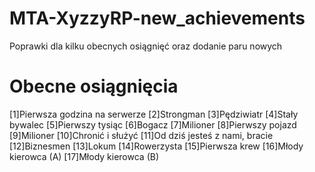 MTA-XyzzyRP-new_achievements
============================

Poprawki dla kilku obecnych osiągnięć oraz dodanie paru nowych


Obecne osiągnięcia
============================

[1]Pierwsza godzina na serwerze
[2]Strongman
[3]Pędziwiatr
[4]Stały bywalec
[5]Pierwszy tysiąc
[6]Bogacz
[7]Milioner
[8]Pierwszy pojazd
[9]Milioner
[10]Chronić i służyć 
[11]Od dziś jesteś z nami, bracie
[12]Biznesmen
[13]Lokum
[14]Rowerzysta
[15]Pierwsza krew
[16]Młody kierowca (A)
[17]Młody kierowca (B)
